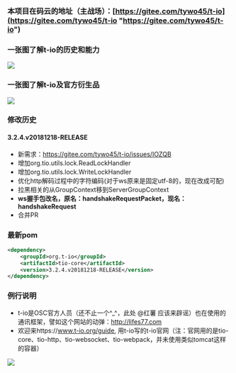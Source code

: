 ### 本项目在码云的地址（主战场）：[https://gitee.com/tywo45/t-io](https://gitee.com/tywo45/t-io "https://gitee.com/tywo45/t-io")


### 一张图了解t-io的历史和能力
![](https://res.t-io.org/doc/t-io-base_01.png?434)

### 一张图了解t-io及官方衍生品
![](https://res.t-io.org/doc/t-io-base_02.png?434)

### 修改历史
#### 3.2.4.v20181218-RELEASE
- 新需求：https://gitee.com/tywo45/t-io/issues/IOZQB
- 增加org.tio.utils.lock.ReadLockHandler<T>
- 增加org.tio.utils.lock.WriteLockHandler<T>
- 优化http解码过程中的字符编码(对于ws原来是固定utf-8的，现在改成可配) 
- 拉黑相关的从GroupContext移到ServerGroupContext
- **ws握手包改名，原名：handshakeRequestPacket，现名：handshakeRequest**
- 合并PR

### 最新pom
```xml
<dependency>
    <groupId>org.t-io</groupId>
    <artifactId>tio-core</artifactId>
    <version>3.2.4.v20181218-RELEASE</version>
</dependency>
```

### 例行说明
- t-io是OSC官方人员（还不止一个^_^，此处 @红薯 应该来辟谣）也在使用的通讯框架，譬如这个网站的动弹：http://lifes77.com
- 欢迎来https://www.t-io.org/guide, 用t-io写的t-io官网（注：官网用的是tio-core、tio-http、tio-websocket、tio-webpack，并未使用类似tomcat这样的容器）

[![](https://res.t-io.org/blog/upload/img/50/8931/1119484/88097537/74541310905/89/095501/1_sm.png)](https://www.t-io.org/guide/index.html)


